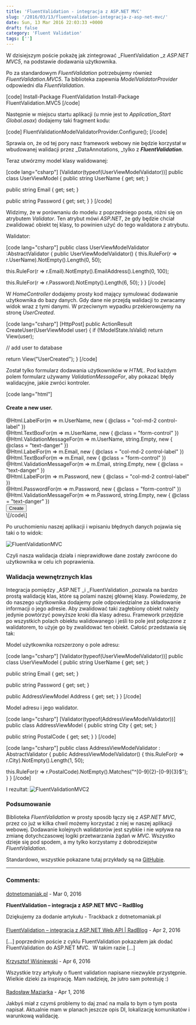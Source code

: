 ```yaml
---
title: 'FluentValidation - integracja z ASP.NET MVC'
slug: '/2016/03/13/fluentvalidation-integracja-z-asp-net-mvc/'
date: Sun, 13 Mar 2016 22:03:33 +0000
draft: false
category: 'Fluent Validation'
tags: ['']
---
```


W dzisiejszym poście pokażę jak zintegrować _FluentValidation _z _ASP.NET MVC5_, na podstawie dodawania użytkownika.

Po za standardowym _FluentValidation_ potrzebujemy również _FluentValidation.MVC5_. Ta biblioteka zapewnia _ModelValidatorProvider_ odpowiedni dla _FluentValidation_.

\[code\]
Install-Package FluentValidation
Install-Package FluentValidation.MVC5
\[/code\]

Następnie w miejscu startu aplikacji (u mnie jest to _Application\_Start_ _Global.asax_) dodajemy taki fragment kodu:

\[code\]
FluentValidationModelValidatorProvider.Configure();
\[/code\]

Sprawia on, że od tej pory nasz framework webowy nie będzie korzystał w wbudowanej walidacji przez _DataAnnotations, _tylko z **_FluentValidation_**.

Teraz utwórzmy model klasy walidowanej:

\[code lang="csharp"\]
\[Validator(typeof(UserViewModelValidator))\]
public class UserViewModel
{
 public string UserName { get; set; }

 public string Email { get; set; }

 public string Password { get; set; }
}
\[/code\]

Widzimy, że w porównaniu do modelu z poprzedniego posta, różni się on atrybutem _Validator_. Ten atrybut mówi _ASP.NET_, że gdy będzie chciał zwalidować obiekt tej klasy, to powinien użyć do tego walidatora z atrybutu.

Walidator:

\[code lang="csharp"\]
public class UserViewModelValidator :AbstractValidator<UserViewModel>
{
 public UserViewModelValidator()
 {
 this.RuleFor(r => r.UserName).NotEmpty().Length(0, 50);

 this.RuleFor(r => r.Email).NotEmpty().EmailAddress().Length(0, 100);

 this.RuleFor(r => r.Password).NotEmpty().Length(6, 50);
 }
}
\[/code\]

W _HomeController_ dodajemy prosty kod mający symulować dodawanie użytkownika do bazy danych. Gdy dane nie przejdą walidacji to zwracamy widok wraz z tymi danymi. W przeciwnym wypadku przekierowujemy na stronę _UserCreated_.

\[code lang="csharp"\]
\[HttpPost\]
public ActionResult CreateUser(UserViewModel user)
{
 if (!ModelState.IsValid)
 return View(user);
 
 // add user to database

 return View("UserCreated");
}
\[/code\]

Został tylko formularz dodawania użytkowników w _HTML_. Pod każdym polem formularz używamy _ValidationMessageFor_, aby pokazać błędy walidacyjne, jakie zwróci kontroler.

\[code lang="html"\]
<h4>Create a new user.</h4>

<div class="form-group">
 @Html.LabelFor(m => m.UserName, new { @class = "col-md-2 control-label" })
 <div class="col-md-10">
 @Html.TextBoxFor(m => m.UserName, new { @class = "form-control" })
 </div>
 @Html.ValidationMessageFor(m => m.UserName, string.Empty, new { @class = "text-danger" })
</div>

<div class="form-group">
 @Html.LabelFor(m => m.Email, new { @class = "col-md-2 control-label" })
 <div class="col-md-10">
 @Html.TextBoxFor(m => m.Email, new { @class = "form-control" })
 </div>
 @Html.ValidationMessageFor(m => m.Email, string.Empty, new { @class = "text-danger" })
</div>

<div class="form-group">
 @Html.LabelFor(m => m.Password, new { @class = "col-md-2 control-label" })
 <div class="col-md-10">
 @Html.PasswordFor(m => m.Password, new { @class = "form-control" })
 </div>
 @Html.ValidationMessageFor(m => m.Password, string.Empty, new { @class = "text-danger" })
</div>

<div class="form-group">
 <div class="col-md-offset-2 col-md-10">
 <input type="submit" class="btn btn-default" value="Create" />
 </div>
</div>
\[/code\]

Po uruchomieniu naszej aplikacji i wpisaniu błędnych danych pojawia się taki o to widok:

![FluentValidationMVC](http://radblog.pl/wp-content/uploads/2016/03/FluentValidationMVC.png)

Czyli nasza walidacja działa i nieprawidłowe dane zostały zwrócone do użytkownika w celu ich poprawienia.

### Walidacja wewnętrznych klas

Integracja pomiędzy _ASP.NET _i _FluentValidation _pozwala na bardzo prostą walidację klas, które są polami naszej głównej klasy. Powiedzmy, że do naszego użytkownika dodajemy pole odpowiedzialne za składowanie informacji o jego adresie. Aby zwalidować taki zagłebiony obiekt należy jedynie powtórzyć powyższe kroki dla klasy adresu. Framework przejdzie po wszystkich polach obiektu walidowanego i jeśli to pole jest połączone z walidatorem, to użyje go by zwalidować ten obiekt. Całość przedstawia się tak:

Model użytkownika rozszerzony o pole adresu:

\[code lang="csharp"\]
\[Validator(typeof(UserViewModelValidator))\]
public class UserViewModel
{
 public string UserName { get; set; }

 public string Email { get; set; }

 public string Password { get; set; }

 public AddressViewModel Address { get; set; }
}
\[/code\]

Model adresu i jego walidator.

\[code lang="csharp"\]
\[Validator(typeof(AddressViewModelValidator))\]
public class AddressViewModel
{
 public string City { get; set; }

 public string PostalCode { get; set; }
}
\[/code\]


\[code lang="csharp"\]
public class AddressViewModelValidator : AbstractValidator<AddressViewModel>
{
 public AddressViewModelValidator()
 {
 this.RuleFor(r => r.City).NotEmpty().Length(1, 50);

 this.RuleFor(r => r.PostalCode).NotEmpty().Matches("^\[0-9\]{2}-\[0-9\]{3}$");
 }
}
\[/code\]

I rezultat:
![FluentValidationMVC2](http://radblog.pl/wp-content/uploads/2016/03/FluentValidationMVC2.png)

### Podsumowanie

Biblioteka _FluentValidation_ w prosty sposób łączy się z _ASP.NET MVC_, przez co już w kilka chwil możemy korzystać z niej w naszej aplikacji webowej. Dodawanie kolejnych walidatorów jest szybkie i nie wpływa na zmianę dotychczasowej logiki przetwarzania żądań w _MVC_. Wszystko dzieje się pod spodem, a my tylko korzystamy z dobrodziejstw _FluentValidation_.

Standardowo, wszystkie pokazane tutaj przykłady są na [GitHubie](https://github.com/rmaziarka/FluentValidation.Examples).

---
### Comments:
#### 
[dotnetomaniak.pl](http://dotnetomaniak.pl/FluentValidation-integracja-z-ASPNET-MVC-RadBlog "") - <time datetime="2016-03-13 23:04:36">Mar 0, 2016</time>

**FluentValidation – integracja z ASP.NET MVC – RadBlog**

Dziękujemy za dodanie artykułu - Trackback z dotnetomaniak.pl
#### 
[FluentValidation – integracja z ASP.NET Web API | RadBlog](http://radblog.pl/pl/2016/04/12/fluentvalidation-integracja-z-asp-net-web-api/ "") - <time datetime="2016-04-12 21:41:10">Apr 2, 2016</time>

\[…\] poprzednim poście z cyklu FluentValidation pokazałem jak dodać FluentValidation do ASP.NET MVC.  W takim razie \[…\]
#### 
[Krzysztof Wiśniewski](http://abcdw.pl/ "kwis@abcdw.pl") - <time datetime="2016-04-16 15:44:00">Apr 6, 2016</time>

Wszystkie trzy artykuły o fluent validation napisane niezwykle przystępnie. Wielkie dzieki za inspirację. Mam nadzieję, że jutro sam potestuję :)
#### 
[Radosław Maziarka]( "maziarka.radoslaw@outlook.com") - <time datetime="2016-04-18 19:02:00">Apr 1, 2016</time>

Jakbyś miał z czymś problemy to daj znać na maila to bym o tym posta napisał. Aktualnie mam w planach jeszcze opis DI, lokalizację komunikatów i warunkową walidację.
